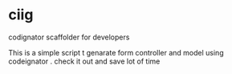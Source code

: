 ciig
====

codignator scaffolder for developers

This is a simple script t genarate form controller and model using codeignator .
check it out and save lot of time 
